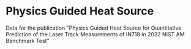 # Physics Guided Heat Source
Data for the publication "Physics Guided Heat Source for Quantitative Prediction of the Laser Track Measurements of IN718 in 2022 NIST AM Benchmark Test"
